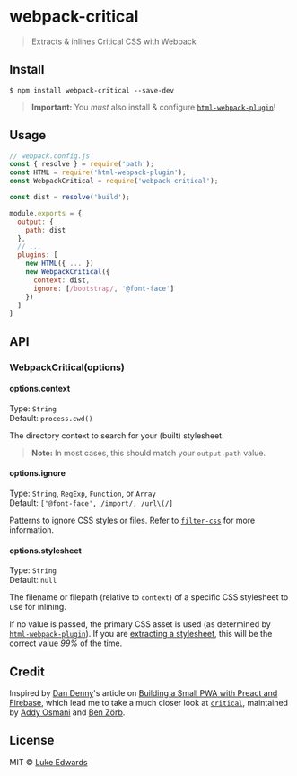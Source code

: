 # webpack-critical

> Extracts & inlines Critical CSS with Webpack


## Install

```
$ npm install webpack-critical --save-dev
```

> **Important:** You _must_ also install & configure [`html-webpack-plugin`](https://github.com/jantimon/html-webpack-plugin)!


## Usage

```js
// webpack.config.js
const { resolve } = require('path');
const HTML = require('html-webpack-plugin');
const WebpackCritical = require('webpack-critical');

const dist = resolve('build');

module.exports = {
  output: {
    path: dist
  },
  // ...
  plugins: [
    new HTML({ ... })
    new WebpackCritical({
      context: dist,
      ignore: [/bootstrap/, '@font-face']
    })
  ]
}
```


## API

### WebpackCritical(options)

#### options.context

Type: `String`<br>
Default: `process.cwd()`

The directory context to search for your (built) stylesheet.

> **Note:** In most cases, this should match your `output.path` value.

#### options.ignore

Type: `String`, `RegExp`, `Function`, or `Array`<br>
Default: `['@font-face', /import/, /url\(/]`

Patterns to ignore CSS styles or files. Refer to [`filter-css`](https://github.com/bezoerb/filter-css#pattern) for more information.

#### options.stylesheet

Type: `String`<br>
Default: `null`

The filename or filepath (relative to `context`) of a specific CSS stylesheet to use for inlining.

If no value is passed, the primary CSS asset is used (as determined by [`html-webpack-plugin`](https://github.com/jantimon/html-webpack-plugin)). If you are [extracting a stylesheet](https://github.com/webpack-contrib/extract-text-webpack-plugin#usage), this will be the correct value _99%_ of the time.


## Credit

Inspired by [Dan Denny](https://github.com/dandenney)'s article on [Building a Small PWA with Preact and Firebase](https://dandenney.com/posts/front-end-dev/building-a-small-pwa-with-preact-and-firebase), which lead me to take a much closer look at [`critical`](https://github.com/addyosmani/critical), maintained by [Addy Osmani](https://github.com/addyosmani) and [Ben Zörb](https://github.com/bezoerb).


## License

MIT © [Luke Edwards](https://lukeed.com)
